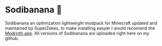 # Sodibanana 🍌
Sodibanana an optimization lightweight modpack for Minecraft updated and maintained by SuperZekes, to make installing easyer I would recomend the <a href="https://https://modrinth.com/app">Modrinth app</a>.
All versions of Sodibanana are uploaded right here on my github.
